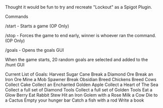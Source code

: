 Thought it would be fun to try and recreate "Lockout" as a Spigot Plugin.

Commands

/start - Starts a game (OP Only)

/stop - Forces the game to end early, winner is whoever ran the command. (OP Only)

/goals - Opens the goals GUI

When the game starts, 20 random goals are selected and added to the /hunt GUI

Current List of Goals:
Harvest Sugar Cane
Break a Diamond Ore
Break an Iron Ore
Mine a Mob Spawner
Break Obsidian
Breed Chickens
Breed Cows
Collect Cake
Collect an Enchanted Golden Apple
Collect a Heart of The Sea
Collect a full set of Diamond Tools
Collect a full set of Golden Tools
Eat a Glow Berry
Eat Rabbit Stew
Hit an Iron Golem with a Rose
Milk a Cow
Die to a Cactus
Empty your hunger bar
Catch a fish with a rod
Write a book
